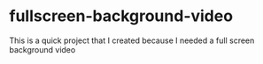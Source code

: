 # fullscreen-background-video

This is a quick project that I created because I needed a full screen background video
